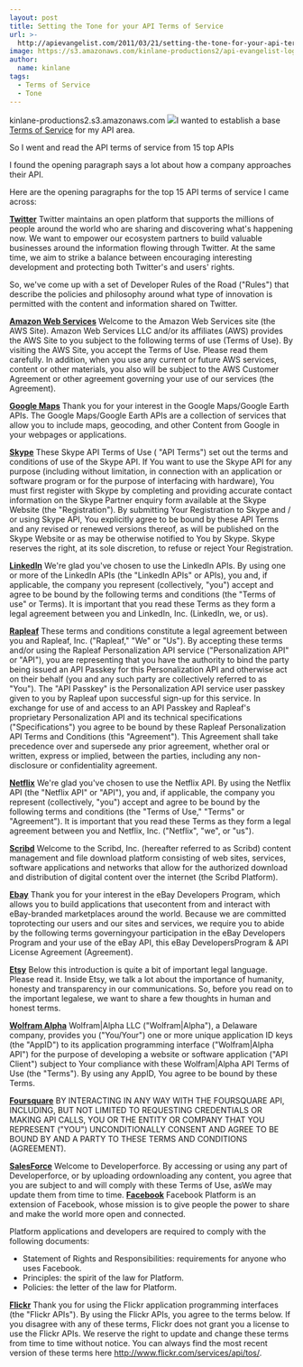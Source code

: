 ```yaml
---
layout: post
title: Setting the Tone for your API Terms of Service
url: >-
  http://apievangelist.com/2011/03/21/setting-the-tone-for-your-api-terms-of-service/
image: https://s3.amazonaws.com/kinlane-productions2/api-evangelist-logos/api-evangelist-butterfly-vertical.png
author:
  name: kinlane
tags:
  - Terms of Service
  - Tone
---
```

kinlane-productions2.s3.amazonaws.com ![](http://kinlane-productions.s3.amazonaws.com/api-evangelist/terms-legal.jpg)I wanted to establish a base [Terms of Service](http://www.apievangelist.com/ecosystem-building-blocks-detail.php?Building_Block_ID=150 "Terms of Service") for my API area.

So I went and read the API terms of service from 15 top APIs

I found the opening paragraph says a lot about how a company approaches their API.

Here are the opening paragraphs for the top 15 API terms of service I came across:

**[Twitter](http://dev.twitter.com/pages/api_terms "Twitter Terms of Service")** Twitter maintains an open platform that supports the millions of people around the world who are sharing and discovering what's happening now. We want to empower our ecosystem partners to build valuable businesses around the information flowing through Twitter. At the same time, we aim to strike a balance between encouraging interesting development and protecting both Twitter's and users' rights.

So, we've come up with a set of Developer Rules of the Road ("Rules") that describe the policies and philosophy around what type of innovation is permitted with the content and information shared on Twitter.

**[Amazon Web Services](http://aws.amazon.com/terms/ "Amazon Web Services Terms of Services")** Welcome to the Amazon Web Services site (the AWS Site). Amazon Web Services LLC and/or its affiliates (AWS) provides the AWS Site to you subject to the following terms of use (Terms of Use). By visiting the AWS Site, you accept the Terms of Use. Please read them carefully. In addition, when you use any current or future AWS services, content or other materials, you also will be subject to the AWS Customer Agreement or other agreement governing your use of our services (the Agreement).

**[Google Maps](http://code.google.com/apis/maps/terms.html "Google Maps Terms of Service")** Thank you for your interest in the Google Maps/Google Earth APIs. The Google Maps/Google Earth APIs are a collection of services that allow you to include maps, geocoding, and other Content from Google in your webpages or applications.

**[Skype](http://www.skype.com/intl/en/legal/terms/api/ "Skype Terms of Service")** These Skype API Terms of Use ( "API Terms") set out the terms and conditions of use of the Skype API. If You want to use the Skype API for any purpose (including without limitation, in connection with an application or software program or for the purpose of interfacing with hardware), You must first register with Skype by completing and providing accurate contact information on the Skype Partner enquiry form available at the Skype Website (the "Registration"). By submitting Your Registration to Skype and / or using Skype API, You explicitly agree to be bound by these API Terms and any revised or renewed versions thereof, as will be published on the Skype Website or as may be otherwise notified to You by Skype. Skype reserves the right, at its sole discretion, to refuse or reject Your Registration.

**[LinkedIn](http://developer.linkedin.com/docs/DOC-1013 "LinkedIn Terms of Service")** We're glad you've chosen to use the LinkedIn APIs. By using one or more of the LinkedIn APIs (the "LinkedIn APIs" or APIs), you and, if applicable, the company you represent (collectively, "you") accept and agree to be bound by the following terms and conditions (the "Terms of use" or Terms). It is important that you read these Terms as they form a legal agreement between you and LinkedIn, Inc. (LinkedIn, we, or us).

**[Rapleaf](https://www.rapleaf.com/developers/api_usage "Rapleaf Terms of Service")** These terms and conditions constitute a legal agreement between you and Rapleaf, Inc. ("Rapleaf," "We" or "Us"). By accepting these terms and/or using the Rapleaf Personalization API service ("Personalization API" or "API"), you are representing that you have the authority to bind the party being issued an API Passkey for this Personalization API and otherwise act on their behalf (you and any such party are collectively referred to as "You"). The "API Passkey" is the Personalization API service user passkey given to you by Rapleaf upon successful sign-up for this service. In exchange for use of and access to an API Passkey and Rapleaf's proprietary Personalization API and its technical specifications ("Specifications") you agree to be bound by these Rapleaf Personalization API Terms and Conditions (this "Agreement"). This Agreement shall take precedence over and supersede any prior agreement, whether oral or written, express or implied, between the parties, including any non-disclosure or confidentiality agreement.

**[Netflix](http://developer.netflix.com/page/Api_terms_of_use "Netflix Terms of Service")** We're glad you've chosen to use the Netflix API. By using the Netflix API (the "Netflix API" or "API"), you and, if applicable, the company you represent (collectively, "you") accept and agree to be bound by the following terms and conditions (the "Terms of Use," "Terms" or "Agreement"). It is important that you read these Terms as they form a legal agreement between you and Netflix, Inc. ("Netflix", "we", or "us").

**[Scribd](http://support.scribd.com/entries/25460-api-terms-of-service "Scribd Terms of Service")** Welcome to the Scribd, Inc. (hereafter referred to as Scribd) content management and file download platform consisting of web sites, services, software applications and networks that allow for the authorized download and distribution of digital content over the internet (the Scribd Platform).

**[Ebay](http://developer.ebay.com/join/licenses/individual/ "Ebay API Terms of Service")** Thank you for your interest in the eBay Developers Program, which allows you to build applications that usecontent from and interact with eBay-branded marketplaces around the world. Because we are committed toprotecting our users and our sites and services, we require you to abide by the following terms governingyour participation in the eBay Developers Program and your use of the eBay API, this eBay DevelopersProgram & API License Agreement (Agreement).

**[Etsy](http://developer.etsy.com/Api_terms_of_use "Etsy Terms of Service")** Below this introduction is quite a bit of important legal language. Please read it. Inside Etsy, we talk a lot about the importance of humanity, honesty and transparency in our communications. So, before you read on to the important legalese, we want to share a few thoughts in human and honest terms.

**[Wolfram Alpha](http://products.wolframalpha.com/api/termsofuse.html "Wolfram Alpha API Terms of Service")** Wolfram|Alpha LLC ("Wolfram|Alpha"), a Delaware company, provides you ("You/Your") one or more unique application ID keys (the "AppID") to its application programming interface ("Wolfram|Alpha API") for the purpose of developing a website or software application ("API Client") subject to Your compliance with these Wolfram|Alpha API Terms of Use (the "Terms"). By using any AppID, You agree to be bound by these Terms.

**[Foursquare](http://foursquare.com/legal/api "Foursquare API Terms of Service")** BY INTERACTING IN ANY WAY WITH THE FOURSQUARE API, INCLUDING, BUT NOT LIMITED TO REQUESTING CREDENTIALS OR MAKING API CALLS, YOU OR THE ENTITY OR COMPANY THAT YOU REPRESENT ("YOU") UNCONDITIONALLY CONSENT AND AGREE TO BE BOUND BY AND A PARTY TO THESE TERMS AND CONDITIONS (AGREEMENT).

**[SalesForce](http://www.developerforce.com/assets/termsofuse/Developerforce_TOU_20101119.pdf "Salesforce API Terms of Service")** Welcome to Developerforce. By accessing or using any part of Developerforce, or by uploading ordownloading any content, you agree that you are subject to and will comply with these Terms of Use, asWe may update them from time to time. **[Facebook](http://developers.facebook.com/policy/ "Facebook Developer Terms of Service")** Facebook Platform is an extension of Facebook, whose mission is to give people the power to share and make the world more open and connected.

Platform applications and developers are required to comply with the following documents:

*   Statement of Rights and Responsibilities: requirements for anyone who uses Facebook.
*   Principles: the spirit of the law for Platform.
*   Policies: the letter of the law for Platform.

**[Flickr](http://www.flickr.com/services/api/tos/ "Flickr")** Thank you for using the Flickr application programming interfaces (the "Flickr APIs"). By using the Flickr APIs, you agree to the terms below. If you disagree with any of these terms, Flickr does not grant you a license to use the Flickr APIs. We reserve the right to update and change these terms from time to time without notice. You can always find the most recent version of these terms here http://www.flickr.com/services/api/tos/.